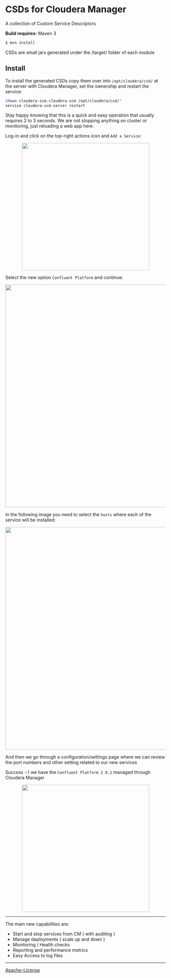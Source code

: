 # CSDs for Cloudera Manager 

A collection of Custom Service Descriptors

__Build requires:__  Maven 3

```bash
$ mvn install
```

CSDs are small jars generated under the /target/ folder of each module

## Install

To install the generated CSDs copy them over into `/opt/cloudera/csd/` at the server with Cloudera Manager,
set the ownership and restart the service:

```bash
chown cloudera-scm.cloudera-scm /opt/cloudera/csd/*
service cloudera-scm-server restart
```

Stay happy knowing that this is a quick and easy operation that usually requires 2 to 3 seconds.
We are not stopping anything on cluster or monitoring, just reloading a web app here. 

Log-in and click on the top-right actions icon and `Add a Service`:

<p align="center">
  <img src="https://raw.githubusercontent.com/Landoop/CSD/gh-pages/imgs/AddCustomServiceDescriptor.png" width="400"/></a>
</p>

Select the new option `Confluent Platform` and continue:

<p align="center">
  <img src="https://raw.githubusercontent.com/Landoop/CSD/gh-pages/imgs/SelectConfluentPlatform.png" width="700"/></a>
</p>

In the following image you need to select the `hosts` where each of the service will be installed:

<p align="center">
  <img src="https://raw.githubusercontent.com/Landoop/CSD/gh-pages/imgs/SelectRolesAndHosts.png" width="700"/></a>
</p>

And then we go through a configuration/settings page where we can review the port numbers and other setting related to our 
new services

Success :-) we have the `Confluent Platform 2.0.1` managed through Cloudera Manager

<p align="center">
  <img src="https://raw.githubusercontent.com/Landoop/CSD/gh-pages/imgs/success.png" width="400"/></a>
</p>

---

The main new capabilities are:

* Start and stop services from CM ( with auditing )
* Manage deployments ( scale up and down )
* Monitoring / Health checks
* Reporting and performance metrics 
* Easy Access to log files

---



[Apache-License](LICENSE.txt)

